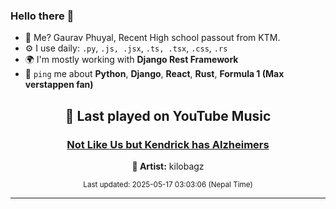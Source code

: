 ### Hello there 👋
- 💨 Me? Gaurav Phuyal, Recent High school passout from KTM.
- ⚙️ I use daily: `.py`, `.js, .jsx`, `.ts, .tsx`, `.css`, `.rs`
- 🌍 I'm mostly working with **Django Rest Framework**
- 💬 `ping` me about **Python**, **Django**, **React**, **Rust**, **Formula 1 (Max verstappen fan)**
<!-- YOUTUBE-MUSIC-START -->
<div align='center'>

## 🎵 Last played on YouTube Music

### [Not Like Us but Kendrick has Alzheimers](https://www.youtube.com/results?search_query=kilobagz%20Not%20Like%20Us%20but%20Kendrick%20has%20Alzheimers)

**🎤 Artist:** kilobagz

<sub>Last updated: 2025-05-17 03:03:06 (Nepal Time)</sub>

</div>

<!-- YOUTUBE-MUSIC-END -->
<hr>

